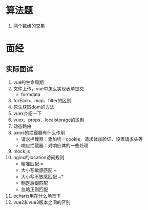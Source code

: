 # 算法题
1. 两个数组的交集

# 面经
## 实际面试
1. vue的生命周期
2. 文件上传，vue中怎么实现表单提交
    - formdata
3. forEach、map、filter的区别
4. 原生获取dom的方法
5. vuex介绍一下
6. vuex、props、localstorage的区别
7. 动态路由
8. axios的拦截器有什么作用
    - 请求拦截器：添加统一cookie，请求体加验证、设置请求头等
    - 响应拦截器：对响应体的一些处理
9. mock.js
10. nginx的location访问规则
    - 精准匹配 = 
    - 大小写敏感匹配 ~
    - 大小写不敏感匹配 ~*
    - 制定后缀匹配
    - 忽略正则匹配
11. echarts用在什么场景下
12. vue2和vue3版本之间的区别